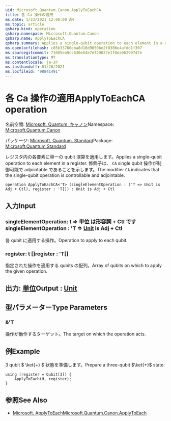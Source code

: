 ```yaml
---
uid: Microsoft.Quantum.Canon.ApplyToEachCA
title: 各 Ca 操作の適用
ms.date: 1/23/2021 12:00:00 AM
ms.topic: article
qsharp.kind: operation
qsharp.namespace: Microsoft.Quantum.Canon
qsharp.name: ApplyToEachCA
qsharp.summary: Applies a single-qubit operation to each element in a register. The modifier `CA` indicates that the single-qubit operation is controllable and adjointable.
ms.openlocfilehash: c85b33760eba8d10d9650be2f8306e4afdd1f307
ms.sourcegitcommit: 71605ea9cc630e84e7ef29027e1f0ea06299747e
ms.translationtype: MT
ms.contentlocale: ja-JP
ms.lasthandoff: 01/26/2021
ms.locfileid: "98841491"
---
```

# <a name="applytoeachca-operation"></a><span data-ttu-id="2fe42-102">各 Ca 操作の適用</span><span class="sxs-lookup"><span data-stu-id="2fe42-102">ApplyToEachCA operation</span></span>

<span data-ttu-id="2fe42-103">名前空間: [Microsoft. Quantum. キャノン](xref:Microsoft.Quantum.Canon)</span><span class="sxs-lookup"><span data-stu-id="2fe42-103">Namespace: [Microsoft.Quantum.Canon](xref:Microsoft.Quantum.Canon)</span></span>

<span data-ttu-id="2fe42-104">パッケージ: [Microsoft. Quantum. Standard](https://nuget.org/packages/Microsoft.Quantum.Standard)</span><span class="sxs-lookup"><span data-stu-id="2fe42-104">Package: [Microsoft.Quantum.Standard](https://nuget.org/packages/Microsoft.Quantum.Standard)</span></span>


<span data-ttu-id="2fe42-105">レジスタ内の各要素に単一の qubit 演算を適用します。</span><span class="sxs-lookup"><span data-stu-id="2fe42-105">Applies a single-qubit operation to each element in a register.</span></span>
<span data-ttu-id="2fe42-106">修飾子は、 `CA` single qubit 操作が制御可能で adjointable であることを示します。</span><span class="sxs-lookup"><span data-stu-id="2fe42-106">The modifier `CA` indicates that the single-qubit operation is controllable and adjointable.</span></span>

```qsharp
operation ApplyToEachCA<'T> (singleElementOperation : ('T => Unit is Adj + Ctl), register : 'T[]) : Unit is Adj + Ctl
```


## <a name="input"></a><span data-ttu-id="2fe42-107">入力</span><span class="sxs-lookup"><span data-stu-id="2fe42-107">Input</span></span>

### <a name="singleelementoperation--t--unit--is-adj--ctl"></a><span data-ttu-id="2fe42-108">singleElementOperation: t => [単位](xref:microsoft.quantum.lang-ref.unit)  は形容詞 + Ctl です</span><span class="sxs-lookup"><span data-stu-id="2fe42-108">singleElementOperation : 'T => [Unit](xref:microsoft.quantum.lang-ref.unit)  is Adj + Ctl</span></span>

<span data-ttu-id="2fe42-109">各 qubit に適用する操作。</span><span class="sxs-lookup"><span data-stu-id="2fe42-109">Operation to apply to each qubit.</span></span>


### <a name="register--t"></a><span data-ttu-id="2fe42-110">register: t []</span><span class="sxs-lookup"><span data-stu-id="2fe42-110">register : 'T[]</span></span>

<span data-ttu-id="2fe42-111">指定された操作を適用する qubits の配列。</span><span class="sxs-lookup"><span data-stu-id="2fe42-111">Array of qubits on which to apply the given operation.</span></span>



## <a name="output--unit"></a><span data-ttu-id="2fe42-112">出力: [単位](xref:microsoft.quantum.lang-ref.unit)</span><span class="sxs-lookup"><span data-stu-id="2fe42-112">Output : [Unit](xref:microsoft.quantum.lang-ref.unit)</span></span>



## <a name="type-parameters"></a><span data-ttu-id="2fe42-113">型パラメーター</span><span class="sxs-lookup"><span data-stu-id="2fe42-113">Type Parameters</span></span>

### <a name="t"></a><span data-ttu-id="2fe42-114">&</span><span class="sxs-lookup"><span data-stu-id="2fe42-114">'T</span></span>

<span data-ttu-id="2fe42-115">操作が動作するターゲット。</span><span class="sxs-lookup"><span data-stu-id="2fe42-115">The target on which the operation acts.</span></span>

## <a name="example"></a><span data-ttu-id="2fe42-116">例</span><span class="sxs-lookup"><span data-stu-id="2fe42-116">Example</span></span>

<span data-ttu-id="2fe42-117">3 qubit $ \ket{+} $ 状態を準備します。</span><span class="sxs-lookup"><span data-stu-id="2fe42-117">Prepare a three-qubit $\ket{+}$ state:</span></span>

```qsharp
using (register = Qubit[3]) {
    ApplyToEach(H, register);
}
```

## <a name="see-also"></a><span data-ttu-id="2fe42-118">参照</span><span class="sxs-lookup"><span data-stu-id="2fe42-118">See Also</span></span>

- [<span data-ttu-id="2fe42-119">Microsoft. ApplyToEach</span><span class="sxs-lookup"><span data-stu-id="2fe42-119">Microsoft.Quantum.Canon.ApplyToEach</span></span>](xref:Microsoft.Quantum.Canon.ApplyToEach)